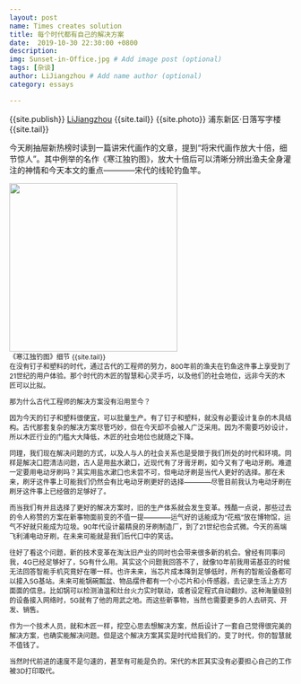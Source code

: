 ```yaml
---
layout: post
name: Times creates solution
title: 每个时代都有自己的解决方案
date:  2019-10-30 22:30:00 +0800
description:  
img: Sunset-in-Office.jpg # Add image post (optional)
tags: [杂谈]
author: LiJiangzhou # Add name author (optional)
category: essays

---
```

{{site.publish}} <a href="https://no-waste.github.io/about/" target="\_blank">LiJiangzhou</a> {{site.tail}}
{{site.photo}} 浦东新区·日落写字楼 {{site.tail}}

今天刷抽屉新热榜时读到一篇讲宋代画作的文章，提到“将宋代画作放大十倍，细节惊人”。其中例举的名作《寒江独钓图》，放大十倍后可以清晰分辨出渔夫全身灌注的神情和今天本文的重点————宋代的线轮钓鱼竿。

<img src="{{site.imagepath}}/blog/{{page.category}}/{{page.name}}/2.png" width = "300px" height = "300px" style="float:middle"/>
<br>
<span style="font-size:12px">《寒江独钓图》细节 {{site.tail}}
<br>
在没有钉子和塑料的时代，通过古代的工程师的努力，800年前的渔夫在钓鱼这件事上享受到了21世纪的用户体验。那个时代的木匠的智慧和心灵手巧，以及他们的社会地位，远非今天的木匠可以比拟。

那为什么古代工程师的解决方案没有沿用至今？

因为今天的钉子和塑料很便宜，可以批量生产。有了钉子和塑料，就没有必要设计复杂的木具结构。古代那套复杂的解决方案尽管巧妙，但在今天却不会被人广泛采用。因为不需要巧妙设计，所以木匠行业的门槛大大降低，木匠的社会地位也就随之下降。

同理，我们现在解决问题的方式，以及人与人的社会关系也是受限于我们所处的时代和环境。同样是解决口腔清洁问题，古人是用盐水漱口，近现代有了牙膏牙刷，如今又有了电动牙刷。难道一定要用电动牙刷吗？其实用盐水漱口也未尝不可，但电动牙刷是当代人更好的选择。那在未来，刷牙这件事上可能我们仍然会有比电动牙刷更好的选择————尽管目前我认为电动牙刷在刷牙这件事上已经做的足够好了。

而当我们有并且选择了更好的解决方案时，旧的生产体系就会发生变革。残酷一点说，那些过去的令人称赞的方案在新事物面前变的不值一提————运气好的话能成为“花瓶”放在博物馆，运气不好就只能成为垃圾。90年代设计最精良的牙刷制造厂，到了21世纪也会式微。今天的高端飞利浦电动牙刷，在未来可能就是我们后代口中的笑话。

往好了看这个问题，新的技术变革在淘汰旧产业的同时也会带来很多新的机会。曾经有同事问我，4G已经足够好了，5G有什么用。其实这个问题我回答不了，就像10年前我用诺基亚的时候无法回答智能手机究竟好在哪一样。也许未来，当芯片成本降到足够低时，所有的智能设备都可以接入5G基站。未来可能锅碗瓢盆、物品摆件都有一个小芯片和小传感器，去记录生活上方方面面的信息。比如锅可以检测油温和灶台火力实时联动，或者设定程式自动翻炒。这种海量级别的设备接入网络时，5G就有了他的用武之地。而这些新事物，当然也需要更多的人去研究、开发、销售。

作为一个技术人员，就和木匠一样，挖空心思去想解决方案，然后设计了一套自己觉得很完美的解决方案，也确实能解决问题。但是这个解决方案其实是时代给我们的，变了时代，你的智慧就不值钱了。

当然时代前进的速度不是匀速的，甚至有可能是负的。宋代的木匠其实没有必要担心自己的工作被3D打印取代。
